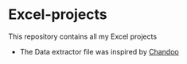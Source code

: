 # Excel-projects

This repository contains all my Excel projects 

- The Data extractor file was inspired by [Chandoo](https://www.youtube.com/watch?v=nerIcLV7a2s&list=PLmejDGrsgFyCcACC_FRUFc03XYf1Mxf9k&index=1)  
